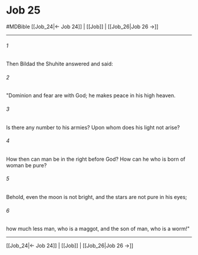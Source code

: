 # Job 25
#MDBible
[[Job_24|← Job 24]] | [[Job]] | [[Job_26|Job 26 →]]

***

###### 1 
Then Bildad the Shuhite answered and said: 

###### 2 
"Dominion and fear are with God; he makes peace in his high heaven. 

###### 3 
Is there any number to his armies? Upon whom does his light not arise? 

###### 4 
How then can man be in the right before God? How can he who is born of woman be pure? 

###### 5 
Behold, even the moon is not bright, and the stars are not pure in his eyes; 

###### 6 
how much less man, who is a maggot, and the son of man, who is a worm!" 

***

[[Job_24|← Job 24]] | [[Job]] | [[Job_26|Job 26 →]]
